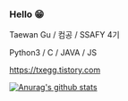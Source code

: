 ### Hello 😁

Taewan Gu / 컴공 / SSAFY 4기

Python3 / C / JAVA / JS

[](https://img.shields.io/keybase/btc/fksk94)

https://txegg.tistory.com

[![Anurag's github stats](https://github-readme-stats.vercel.app/api?username=fksk94&show_icons=true&theme=cobalt)](https://github.com/anuraghazra/github-readme-stats)
